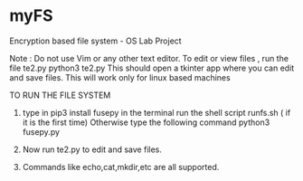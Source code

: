 # myFS
Encryption based file system - OS Lab Project

Note : Do not use Vim or any other text editor.
To edit or view files , run the file te2.py
python3 te2.py
This should open a tkinter app where you can edit and save files.
This will work only for linux based machines

TO RUN THE FILE SYSTEM

1) type in pip3 install fusepy in the terminal
   run the shell script runfs.sh ( if it is the first time)
   Otherwise type the following command
   python3 fusepy.py <Your-root> <Your-mountpoint>

2) Now run te2.py to edit and save files.
3) Commands like echo,cat,mkdir,etc are all supported.
